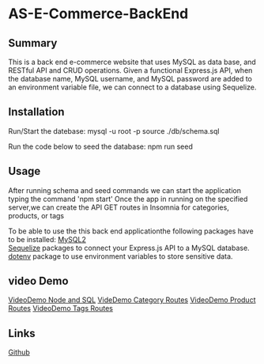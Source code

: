 # AS-E-Commerce-BackEnd

## Summary

This is a back end e-commerce website that uses MySQL as data base, and RESTful API and CRUD operations.
Given a functional Express.js API, when the database name, MySQL username, and MySQL password are added to an environment variable file, we can connect to a database using Sequelize.


## Installation

Run/Start the datebase:
mysql -u root -p
source ./db/schema.sql   

Run the code below to seed the database:
npm run seed

## Usage

After running schema and seed commands we can start the application typing the command 'npm start'
Once the app in running on the specified server,we can create the  API GET routes in Insomnia for categories, products, or tags

To be able to  use the this back end applicationthe following packages have to be installed:
[MySQL2](https://www.npmjs.com/package/mysql2)   
[Sequelize](https://www.npmjs.com/package/sequelize) packages to connect your Express.js API to a MySQL database.   
[dotenv](https://www.npmjs.com/package/dotenv) package to use environment variables to store sensitive data.

## video Demo

[VideoDemo Node and SQL](https://drive.google.com/file/d/1k_4G88D7d2-rcwkCOoK02ANkMvWIetjy/view)
[VideDemo Category Routes](https://drive.google.com/file/d/1zjqExEIWFihmb8EXzqZQuSQvGomgdrrc/view)
[VideoDemo Product Routes](https://drive.google.com/file/d/1NX88XChOEV7JeQp1q78vWI_b-aXYMoKQ/view)
[VideoDemo Tags Routes](https://drive.google.com/file/d/1ijtieOq9-3K2dONUwaDKsqKQfqT5K9uP/view)

## Links

[Github](https://github.com/asantidrian/AS-E-Commerce-BackEnd)




